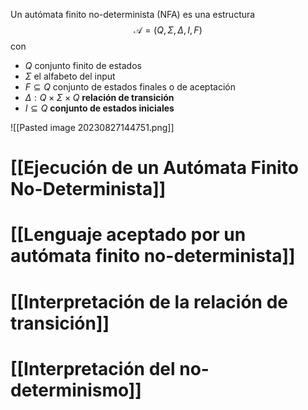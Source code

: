 Un autómata finito no-determinista (NFA) es una estructura
$$\mathcal{A}=(Q,\Sigma,\Delta,I,F)$$
con 
- $Q$ conjunto finito de estados
- $\Sigma$ el alfabeto del input
- $F\subseteq Q$ conjunto de estados finales o de aceptación
- $\Delta:Q\times\Sigma\times Q$ **relación de transición**
- $I\subseteq{Q}$ **conjunto de estados iniciales**

![[Pasted image 20230827144751.png]]

# [[Ejecución de un Autómata Finito No-Determinista]]
# [[Lenguaje aceptado por un autómata finito no-determinista]]

# [[Interpretación de la relación de transición]]
# [[Interpretación del no-determinismo]]

